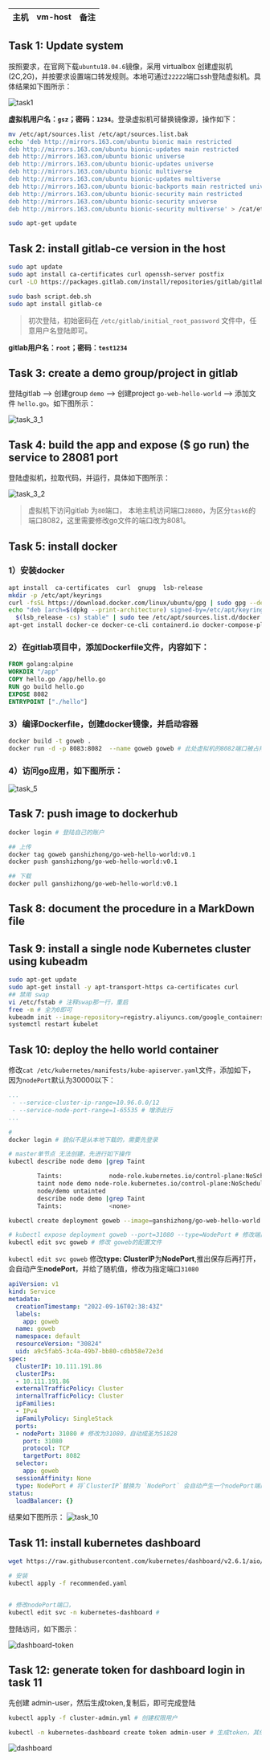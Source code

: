 |主机|vm-host|备注|
|- |- | -|


## Task 1: Update system

按照要求，在官网下载`ubuntu18.04.6`镜像，采用 virtualbox 创建虚拟机(2C,2G)，并按要求设置端口转发规则。本地可通过`22222`端口ssh登陆虚拟机。具体结果如下图所示：

![task1](./img/task_1.png)

**虚拟机用户名：`gsz`；密码：`1234`**。登录虚拟机可替换镜像源，操作如下：
```sh
mv /etc/apt/sources.list /etc/apt/sources.list.bak
echo 'deb http://mirrors.163.com/ubuntu bionic main restricted
deb http://mirrors.163.com/ubuntu bionic-updates main restricted
deb http://mirrors.163.com/ubuntu bionic universe
deb http://mirrors.163.com/ubuntu bionic-updates universe
deb http://mirrors.163.com/ubuntu bionic multiverse
deb http://mirrors.163.com/ubuntu bionic-updates multiverse
deb http://mirrors.163.com/ubuntu bionic-backports main restricted universe multiverse
deb http://mirrors.163.com/ubuntu bionic-security main restricted
deb http://mirrors.163.com/ubuntu bionic-security universe
deb http://mirrors.163.com/ubuntu bionic-security multiverse' > /cat/etc/apt/sources.list

sudo apt-get update
```

## Task 2: install gitlab-ce version in the host

```sh
sudo apt update
sudo apt install ca-certificates curl openssh-server postfix
curl -LO https://packages.gitlab.com/install/repositories/gitlab/gitlab-ce/script.deb.sh

sudo bash script.deb.sh
sudo apt install gitlab-ce
```

> 初次登陆，初始密码在 `/etc/gitlab/initial_root_password` 文件中，任意用户名登陆即可。

**gitlab用户名：`root`；密码：`test1234`**

## Task 3: create a demo group/project in gitlab

登陆gitlab --> 创建group `demo` --> 创建project `go-web-hello-world` --> 添加文件 `hello.go`。如下图所示：

![task_3_1](./img/task_3_1.png)

## Task 4: build the app and expose ($ go run) the service to 28081 port

登陆虚拟机，拉取代码，并运行，具体如下图所示：

![task_3_2](./img/task_3_2.png)

> 虚拟机下访问gitlab 为`80`端口， 本地主机访问端口`28080`，为区分`task6`的端口8082，这里需要修改go文件的端口改为8081。

## Task 5: install docker

### 1）安装docker
```sh
apt install  ca-certificates  curl  gnupg  lsb-release
mkdir -p /etc/apt/keyrings
curl -fsSL https://download.docker.com/linux/ubuntu/gpg | sudo gpg --dearmor -o /etc/apt/keyrings/docker.gpg
echo "deb [arch=$(dpkg --print-architecture) signed-by=/etc/apt/keyrings/docker.gpg] https://download.docker.com/linux/ubuntu \
  $(lsb_release -cs) stable" | sudo tee /etc/apt/sources.list.d/docker.list > /dev/null
apt-get install docker-ce docker-ce-cli containerd.io docker-compose-plugin
```

### 2）在gitlab项目中，添加Dockerfile文件，内容如下：

```dockerfile
FROM golang:alpine 
WORKDIR "/app" 
COPY hello.go /app/hello.go
RUN go build hello.go
EXPOSE 8082
ENTRYPOINT ["./hello"]
```

### 3）编译Dockerfile，创建docker镜像，并启动容器

```sh
docker build -t goweb .
docker run -d -p 8083:8082  --name goweb goweb # 此处虚拟机的8082端口被占用，替换为80883
```

### 4）访问go应用，如下图所示：
![task_5](./img/task_5.png)

## Task 7: push image to dockerhub

```sh
docker login # 登陆自己的账户

## 上传
docker tag goweb ganshizhong/go-web-hello-world:v0.1
docker push ganshizhong/go-web-hello-world:v0.1

## 下载
docker pull ganshizhong/go-web-hello-world:v0.1
```

## Task 8: document the procedure in a MarkDown file


## Task 9: install a single node Kubernetes cluster using kubeadm

```sh
sudo apt-get update
sudo apt-get install -y apt-transport-https ca-certificates curl
## 禁用 swap
vi /etc/fstab # 注释swap那一行，重启
free -m # 全为0即可
kubeadm init --image-repository=registry.aliyuncs.com/google_containers 
systemctl restart kubelet
```

## Task 10: deploy the hello world container

修改`cat /etc/kubernetes/manifests/kube-apiserver.yaml`文件，添加如下，因为`nodePort`默认为30000以下：
```yml
...
 - --service-cluster-ip-range=10.96.0.0/12
 - --service-node-port-range=1-65535 # 增添此行
...
```

```sh
# 
docker login # 貌似不是从本地下载的，需要先登录

# master单节点 无法创建，先进行如下操作
kubectl describe node demo |grep Taint

        Taints:             node-role.kubernetes.io/control-plane:NoSchedule
        taint node demo node-role.kubernetes.io/control-plane:NoSchedule-
        node/demo untainted
        describe node demo |grep Taint
        Taints:             <none>

kubectl create deployment goweb --image=ganshizhong/go-web-hello-world:v0.1

# kubectl expose deployment goweb --port=31080 --type=NodePort # 修改端口类型
kubectl edit svc goweb # 修改 goweb的配置文件
```
`kubectl edit svc goweb` 修改**type: ClusterIP**为**NodePort**,推出保存后再打开，会自动产生**nodePort**，并给了随机值，修改为指定端口`31080`
```yml
apiVersion: v1
kind: Service
metadata:
  creationTimestamp: "2022-09-16T02:38:43Z"
  labels:
    app: goweb
  name: goweb
  namespace: default
  resourceVersion: "30824"
  uid: a9c5fab5-3c4a-49b7-bb80-cdbb58e72e3d
spec:
  clusterIP: 10.111.191.86
  clusterIPs:
  - 10.111.191.86
  externalTrafficPolicy: Cluster
  internalTrafficPolicy: Cluster
  ipFamilies:
  - IPv4
  ipFamilyPolicy: SingleStack
  ports:
  - nodePort: 31080 # 修改为31080，自动成圣为51828
    port: 31080
    protocol: TCP
    targetPort: 8082
  selector:
    app: goweb
  sessionAffinity: None
  type: NodePort # 将`ClusterIP`替换为 `NodePort` 会自动产生一个nodePort端口，修改即可
status:
  loadBalancer: {}
```
结果如下图所示：
![task_10](./img/task10.png)

## Task 11: install kubernetes dashboard

```sh
wget https://raw.githubusercontent.com/kubernetes/dashboard/v2.6.1/aio/deploy/recommended.yaml

# 安装
kubectl apply -f recommended.yaml


# 修改nodePort端口，
kubectl edit svc -n kubernetes-dashboard #
```

登陆访问，如下图示：

![dashboard-token](./img/dashboard_token.png)

## Task 12: generate token for dashboard login in task 11

先创建 admin-user，然后生成token,复制后，即可完成登陆

```sh
kubectl apply -f cluster-admin.yml # 创建权限用户

kubectl -n kubernetes-dashboard create token admin-user # 生成token，其他方式不行，版本问题
```
![dashboard](./img/dashboard.png)